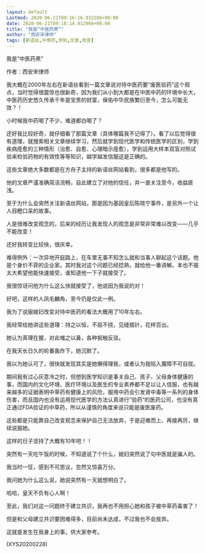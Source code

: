 ```yaml
---
layout: default
Lastmod: 2020-06-21T09:16:16.932286+00:00
date: 2020-06-21T09:16:14.912966+00:00
title: "我是“中医药黑”"
author: "西安宋律师"
tags: [新语丝,中草药,学到,文章,改变]
---
```


我是“中医药黑”

作者：西安宋律师

我大概在2000年左右在新语丝看到一篇文章说对待中医药要“废医验药”这个观点，当时觉得很震惊也很新奇，因为我们从小到大都是在中医中药的环境中长大，中医药历史悠久传承千年是宝贵的财富，保佑中华民族繁衍至今，怎么可能无效？！

小时候我中药喝了不少，难道都白喝了？

还好我比较好奇，就仔细看了那篇文章（具体哪篇我不记得了）。看了以后觉得很有道理，就搜索相关文章继续学习，然后就学到现代医学和传统医学的区别，学到疾病痊愈的三种情形（治愈、自愈、心理暗示痊愈），学到运用大样本双盲对照试验来检验药物的有效性等等知识，越学越发信服这是正确的。

这些文章绝大多数都是在方舟子主持的新语丝网站看到，很多都是他写的。

他的文章严谨准确简洁流畅，自此建立了对他的信任，并一直关注至今，收益匪浅。

至于为什么会突然关注新语丝网站，那是因为基因皇后陈晓宁事件，是另外一个让人目瞪口呆的故事。

人是很难改变观念的，后来的经历让我发现人的观念是非常非常难以改变——几乎不能改变！

还好我转变比较快，很庆幸。

难得例外：一次异地开庭路上，在车里无事不知怎么就和当事人聊起这个话题。他是个身价不菲的企业家。其时我对这个问题已经捻熟，就给他一番讲解。本也不报太大希望他能快速接受，谁知道他一下子就接受了。

我很惊讶问他为什么这么快就接受了，他说因为我说的对！

好吧，这样的人凤毛麟角，至今仍是仅此一例。

我为了说服媳妇改变对待中医药的看法大概用了10年左右。

我经常给她讲这些道理：持之以恒，不屈不挠，见缝插针，花样百出。

她认为真理在握，对此嗤之以鼻，各种抵触反驳。

在我天长日久的轮番轰炸下，她沉默了。

我以为她认可了，很快就发现其实是她懒得理我，或者认为我陷入魔障不可自拔。

期间我有过心灰意冷之时，但想到医学知识是事关自己、孩子、父母身体健康的事，而国内的文化环境、医疗环境以及医生的专业素养都不足以让人信服，也有越来越多的证据表明中草药有健康上的风险，服用中药会引发肾中毒等一系列的身体伤害，而且国内也没有运用现代医学的方法认真进行“验药”的医药公司，也没有真正通过FDA验证的中草药，所以从谨慎的角度来说只能是废医废药。

这些都是只能靠自己改变观念来保护自己无法放弃，于是迎难而上、再接再厉，继续说服她。

这样的日子坚持了大概有10年吧！！

突然有一天吃午饭的时候，不知道说了个什么，媳妇突然说了句中医就是骗人的。

我当时一怔，感到不可思议，忽然又惊喜万分。

我问她为什么这么说，她说突然有一天就想明白了。

哈哈，皇天不负有心人啊！

至此，我们对这一问题终于建立共识，我再也不用担心她和孩子被中草药毒害了！

但是和父母建立共识要困难得多，目前尚未达成，不过我也不会放弃。

这就是发生在我身上的事，供大家参考。

(XYS20200228)

